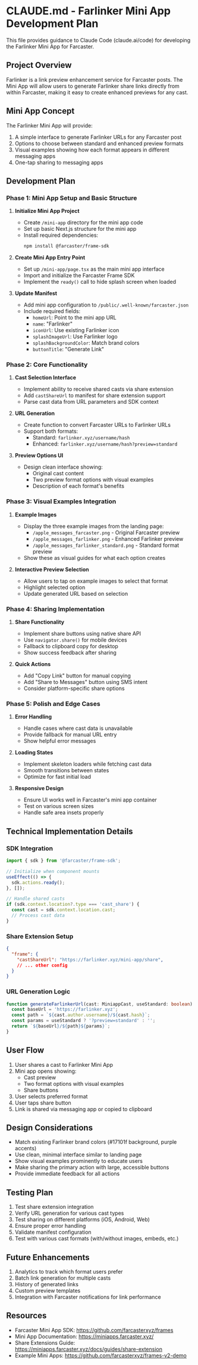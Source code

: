 # CLAUDE.md - Farlinker Mini App Development Plan

This file provides guidance to Claude Code (claude.ai/code) for developing the Farlinker Mini App for Farcaster.

## Project Overview

Farlinker is a link preview enhancement service for Farcaster posts. The Mini App will allow users to generate Farlinker share links directly from within Farcaster, making it easy to create enhanced previews for any cast.

## Mini App Concept

The Farlinker Mini App will provide:
1. A simple interface to generate Farlinker URLs for any Farcaster post
2. Options to choose between standard and enhanced preview formats
3. Visual examples showing how each format appears in different messaging apps
4. One-tap sharing to messaging apps

## Development Plan

### Phase 1: Mini App Setup and Basic Structure

1. **Initialize Mini App Project**
   - Create `/mini-app` directory for the mini app code
   - Set up basic Next.js structure for the mini app
   - Install required dependencies:
     ```bash
     npm install @farcaster/frame-sdk
     ```

2. **Create Mini App Entry Point**
   - Set up `/mini-app/page.tsx` as the main mini app interface
   - Import and initialize the Farcaster Frame SDK
   - Implement the `ready()` call to hide splash screen when loaded

3. **Update Manifest**
   - Add mini app configuration to `/public/.well-known/farcaster.json`
   - Include required fields:
     - `homeUrl`: Point to the mini app URL
     - `name`: "Farlinker"
     - `iconUrl`: Use existing Farlinker icon
     - `splashImageUrl`: Use Farlinker logo
     - `splashBackgroundColor`: Match brand colors
     - `buttonTitle`: "Generate Link"

### Phase 2: Core Functionality

1. **Cast Selection Interface**
   - Implement ability to receive shared casts via share extension
   - Add `castShareUrl` to manifest for share extension support
   - Parse cast data from URL parameters and SDK context

2. **URL Generation**
   - Create function to convert Farcaster URLs to Farlinker URLs
   - Support both formats:
     - Standard: `farlinker.xyz/username/hash`
     - Enhanced: `farlinker.xyz/username/hash?preview=standard`

3. **Preview Options UI**
   - Design clean interface showing:
     - Original cast content
     - Two preview format options with visual examples
     - Description of each format's benefits

### Phase 3: Visual Examples Integration

1. **Example Images**
   - Display the three example images from the landing page:
     - `/apple_messages_farcaster.png` - Original Farcaster preview
     - `/apple_messages_farlinker.png` - Enhanced Farlinker preview
     - `/apple_messages_farlinker_standard.png` - Standard format preview
   - Show these as visual guides for what each option creates

2. **Interactive Preview Selection**
   - Allow users to tap on example images to select that format
   - Highlight selected option
   - Update generated URL based on selection

### Phase 4: Sharing Implementation

1. **Share Functionality**
   - Implement share buttons using native share API
   - Use `navigator.share()` for mobile devices
   - Fallback to clipboard copy for desktop
   - Show success feedback after sharing

2. **Quick Actions**
   - Add "Copy Link" button for manual copying
   - Add "Share to Messages" button using SMS intent
   - Consider platform-specific share options

### Phase 5: Polish and Edge Cases

1. **Error Handling**
   - Handle cases where cast data is unavailable
   - Provide fallback for manual URL entry
   - Show helpful error messages

2. **Loading States**
   - Implement skeleton loaders while fetching cast data
   - Smooth transitions between states
   - Optimize for fast initial load

3. **Responsive Design**
   - Ensure UI works well in Farcaster's mini app container
   - Test on various screen sizes
   - Handle safe area insets properly

## Technical Implementation Details

### SDK Integration

```typescript
import { sdk } from '@farcaster/frame-sdk';

// Initialize when component mounts
useEffect(() => {
  sdk.actions.ready();
}, []);

// Handle shared casts
if (sdk.context.location?.type === 'cast_share') {
  const cast = sdk.context.location.cast;
  // Process cast data
}
```

### Share Extension Setup

```json
{
  "frame": {
    "castShareUrl": "https://farlinker.xyz/mini-app/share",
    // ... other config
  }
}
```

### URL Generation Logic

```typescript
function generateFarlinkerUrl(cast: MiniappCast, useStandard: boolean): string {
  const baseUrl = 'https://farlinker.xyz';
  const path = `${cast.author.username}/${cast.hash}`;
  const params = useStandard ? '?preview=standard' : '';
  return `${baseUrl}/${path}${params}`;
}
```

## User Flow

1. User shares a cast to Farlinker Mini App
2. Mini app opens showing:
   - Cast preview
   - Two format options with visual examples
   - Share buttons
3. User selects preferred format
4. User taps share button
5. Link is shared via messaging app or copied to clipboard

## Design Considerations

- Match existing Farlinker brand colors (#17101f background, purple accents)
- Use clean, minimal interface similar to landing page
- Show visual examples prominently to educate users
- Make sharing the primary action with large, accessible buttons
- Provide immediate feedback for all actions

## Testing Plan

1. Test share extension integration
2. Verify URL generation for various cast types
3. Test sharing on different platforms (iOS, Android, Web)
4. Ensure proper error handling
5. Validate manifest configuration
6. Test with various cast formats (with/without images, embeds, etc.)

## Future Enhancements

1. Analytics to track which format users prefer
2. Batch link generation for multiple casts
3. History of generated links
4. Custom preview templates
5. Integration with Farcaster notifications for link performance

## Resources

- Farcaster Mini App SDK: https://github.com/farcasterxyz/frames
- Mini App Documentation: https://miniapps.farcaster.xyz/
- Share Extensions Guide: https://miniapps.farcaster.xyz/docs/guides/share-extension
- Example Mini Apps: https://github.com/farcasterxyz/frames-v2-demo